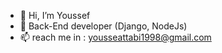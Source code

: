 - 👋 Hi, I’m Youssef 
- 🔭 Back-End developer (Django, NodeJs)
- 📫 reach me in : yousseattabi1998@gmail.com


